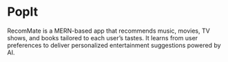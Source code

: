 # PopIt
RecomMate is a MERN-based app that recommends music, movies, TV shows, and books tailored to each user’s tastes. It learns from user preferences to deliver personalized entertainment suggestions powered by AI.
